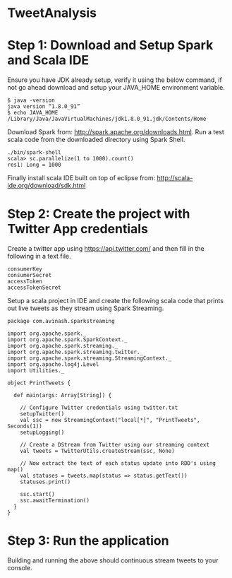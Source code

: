 # TweetAnalysis

# Step 1: Download and Setup Spark and Scala IDE
Ensure you have JDK already setup, verify it using the below command, if not go ahead download and setup your JAVA_HOME environment variable.

```
$ java -version
java version “1.8.0_91”
$ echo JAVA_HOME
/Library/Java/JavaVirtualMachines/jdk1.8.0_91.jdk/Contents/Home
```

Download Spark from: http://spark.apache.org/downloads.html.
Run a test scala code from the downloaded directory using Spark Shell.

```
./bin/spark-shell
scala> sc.parallelize(1 to 1000).count()
res1: Long = 1000
```

Finally install scala IDE built on top of eclipse from: http://scala-ide.org/download/sdk.html

# Step 2: Create the project with Twitter App credentials

Create a twitter app using https://api.twitter.com/ and then fill in the following in a text file.
```
consumerKey 
consumerSecret 
accessToken 
accessTokenSecret
```

Setup a scala project in IDE and create the following scala code that prints out live tweets as they stream using Spark Streaming.

```
package com.avinash.sparkstreaming

import org.apache.spark._
import org.apache.spark.SparkContext._
import org.apache.spark.streaming._
import org.apache.spark.streaming.twitter._
import org.apache.spark.streaming.StreamingContext._
import org.apache.log4j.Level
import Utilities._

object PrintTweets {
 
  def main(args: Array[String]) {

    // Configure Twitter credentials using twitter.txt
    setupTwitter()
    val ssc = new StreamingContext("local[*]", "PrintTweets", Seconds(1))
    setupLogging()

    // Create a DStream from Twitter using our streaming context
    val tweets = TwitterUtils.createStream(ssc, None)
    
    // Now extract the text of each status update into RDD's using map()
    val statuses = tweets.map(status => status.getText())
    statuses.print()
    
    ssc.start()
    ssc.awaitTermination()
  }  
}
```
# Step 3: Run the application
Building and running the above should continuous stream tweets to your console. 
